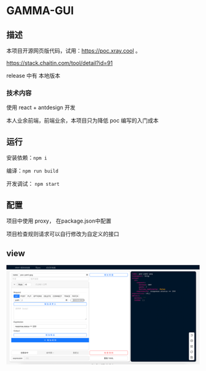 # GAMMA-GUI

## 描述
本项目开源网页版代码，试用：https://poc.xray.cool 。

https://stack.chaitin.com/tool/detail?id=91

release 中有 本地版本

### 技术内容

使用 react + antdesign 开发

本人业余前端，前端业余，本项目只为降低 poc 编写的入门成本

## 运行

安装依赖：`npm i`

编译：`npm run build`

开发调试： `npm start`

## 配置

项目中使用 proxy， 在package.json中配置

项目检查规则请求可以自行修改为自定义的接口

## view
![img.png](img.png)
